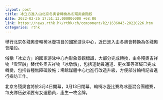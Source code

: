 ```yaml
---
layout: post
title: 冰立方進入由北京冬奧會轉換為冬殘奧會階段
date: 2022-02-26 17:51:13.000000000 +08:00
link: https://news.rthk.hk/rthk/ch/component/k2/1636043-20220226.htm
categories: rthk
---
```


舉行北京冬殘奧會輪椅冰壺項目的國家游泳中心，近日進入由冬奧會轉換為冬殘奧會階段。

俗稱「冰立方」的國家游泳中心內形象景觀標識，大部分完成轉換，由冬殘奧吉祥物「雪容融」替代冬奧吉祥物「冰墩墩」，包括運動員通道、更衣室等區域已完成轉變，包括各種無障礙設施；場館媒體中心也進行改造升級，方便部分輪椅記者進行採訪工作。

北京冬殘奧會將於3月4日開幕，3月13日閉幕。輪椅冰壺比賽為冰壺混合團體賽，每支隊伍必須要有女運動員，產生一枚金牌。
